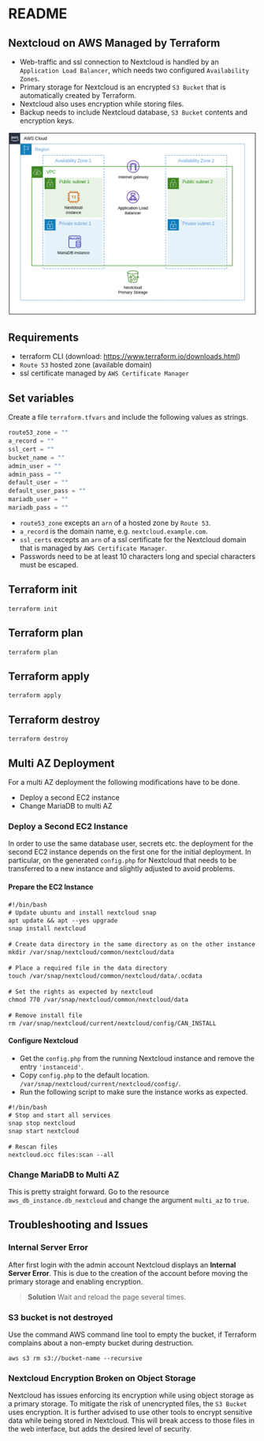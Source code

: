 # README

## Nextcloud on AWS Managed by Terraform  

- Web-traffic and ssl connection to Nextcloud is handled by an
  `Application Load Balancer`, which needs two configured `Availability Zones`.
- Primary storage for Nextcloud is an encrypted `S3 Bucket` that is
  automatically created by Terraform.
- Nextcloud also uses encryption while storing files.
- Backup needs to include Nextcloud database, `S3 Bucket` contents and
  encryption keys.

![current_architecture](current.png)

## Requirements

- terraform CLI (download: <https://www.terraform.io/downloads.html>)
- `Route 53` hosted zone (available domain)
- ssl certificate managed by `AWS Certificate Manager`

## Set variables

Create a file `terraform.tfvars` and include the following values as strings.

```terraform.tfvars
route53_zone = ""
a_record = ""
ssl_cert = ""
bucket_name = ""
admin_user = ""
admin_pass = ""
default_user = ""
default_user_pass = ""
mariadb_user = ""
mariadb_pass = ""
```

- `route53_zone` excepts an `arn` of a hosted zone by `Route 53`.
- `a_record` is the domain name, e.g. `nextcloud.example.com`.
- `ssl_certs` excepts an `arn` of a ssl certificate for the Nextcloud domain
  that is managed by `AWS Certificate Manager`.
- Passwords need to be at least 10 characters long and special characters must
  be escaped.

## Terraform init

```Shell script
terraform init
```

## Terraform plan

```Shell script
terraform plan
```

## Terraform apply

```Shell script
terraform apply
```

## Terraform destroy

```Shell script
terraform destroy
```

## Multi AZ Deployment

For a multi AZ deployment the following modifications have to be done.

- Deploy a second EC2 instance
- Change MariaDB to multi AZ

### Deploy a Second EC2 Instance

In order to use the same database user, secrets etc. the deployment for the
second EC2  instance depends on the first one for the initial deployment. In
particular, on the generated `config.php` for Nextcloud that needs to be
transferred to a new instance and slightly adjusted to avoid problems.

#### Prepare the EC2 Instance

```Shell script
#!/bin/bash
# Update ubuntu and install nextcloud snap
apt update && apt --yes upgrade
snap install nextcloud

# Create data directory in the same directory as on the other instance
mkdir /var/snap/nextcloud/common/nextcloud/data

# Place a required file in the data directory
touch /var/snap/nextcloud/common/nextcloud/data/.ocdata

# Set the rights as expected by nextcloud
chmod 770 /var/snap/nextcloud/common/nextcloud/data

# Remove install file
rm /var/snap/nextcloud/current/nextcloud/config/CAN_INSTALL
```

#### Configure Nextcloud

- Get the `config.php` from the running Nextcloud instance and remove the entry
  `'instanceid'`.
- Copy `config.php` to the default location.
  `/var/snap/nextcloud/current/nextcloud/config/`.
- Run the following script to make sure the instance works as expected.

```Shell Script
#!/bin/bash
# Stop and start all services
snap stop nextcloud
snap start nextcloud

# Rescan files
nextcloud.occ files:scan --all
```

### Change MariaDB to Multi AZ

This is pretty straight forward. Go to the resource
`aws_db_instance.db_nextcloud` and change the argument `multi_az` to `true`.

## Troubleshooting and Issues

### Internal Server Error

After first login with the admin account Nextcloud displays an **Internal
Server Error**. This is due to the creation of the account before moving the
primary storage and enabling encryption.

> **Solution** Wait and reload the page several times.

### S3 bucket is not destroyed

Use the command AWS command line tool to empty the bucket, if Terraform
complains about a non-empty bucket during destruction.

```Shell script
aws s3 rm s3://bucket-name --recursive
```

### Nextcloud Encryption Broken on Object Storage

Nextcloud has issues enforcing its encryption while using object storage as
a primary storage. To mitigate the risk of unencrypted files, the `S3 Bucket`
uses encryption. It is further advised to use other tools to encrypt sensitive
data while being stored in Nextcloud. This will break access to those files
in the web interface, but adds the desired level of security.
